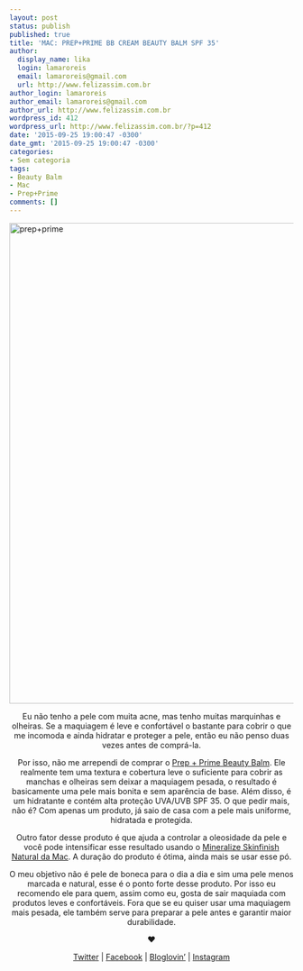 ```yaml
---
layout: post
status: publish
published: true
title: 'MAC: PREP+PRIME BB CREAM BEAUTY BALM SPF 35'
author:
  display_name: lika
  login: lamaroreis
  email: lamaroreis@gmail.com
  url: http://www.felizassim.com.br
author_login: lamaroreis
author_email: lamaroreis@gmail.com
author_url: http://www.felizassim.com.br
wordpress_id: 412
wordpress_url: http://www.felizassim.com.br/?p=412
date: '2015-09-25 19:00:47 -0300'
date_gmt: '2015-09-25 19:00:47 -0300'
categories:
- Sem categoria
tags:
- Beauty Balm
- Mac
- Prep+Prime
comments: []
---
```

<p><a href="http://52.88.2.168/wp-content/uploads/2015/09/IMG_0732-e1443205479952.jpg"><img class="aligncenter wp-image-415 size-large" src="http://52.88.2.168/wp-content/uploads/2015/09/IMG_0732-e1443205479952-768x1024.jpg" alt="prep+prime" width="640" height="853" /></a></p>
<p style="text-align: center;">Eu n&atilde;o tenho a pele com muita acne, mas tenho muitas marquinhas e olheiras. Se a maquiagem &eacute; leve e confort&aacute;vel o bastante para cobrir&nbsp;o que me incomoda e ainda hidratar e proteger a pele, ent&atilde;o eu n&atilde;o penso duas vezes antes de compr&aacute;-la.</p></p>
<p style="text-align: center;">Por isso, n&atilde;o me arrependi de comprar o&nbsp;<a href="http://www.maccosmetics.com.br/product/shaded/9863/17377/Cult-Classics/Prep-Prime/Prep-Prime-BB-Beauty-Balm-SPF-35/index.tmpl">Prep + Prime Beauty Balm</a>. Ele realmente tem uma textura e cobertura leve o suficiente para cobrir as manchas e olheiras sem deixar a maquiagem pesada, o resultado &eacute; basicamente uma pele mais bonita e sem apar&ecirc;ncia de base. Al&eacute;m disso, &eacute; um hidratante e cont&eacute;m alta prote&ccedil;&atilde;o UVA/UVB SPF 35. O que pedir mais, n&atilde;o &eacute;? Com apenas um produto, j&aacute; saio de casa com a pele mais uniforme, hidratada e protegida.</p></p>
<p style="text-align: center;">Outro fator desse produto &eacute; que ajuda a controlar a oleosidade da pele e voc&ecirc; pode intensificar esse resultado usando o&nbsp;<a href="http://www.felizassim.com.br/mac-mineralize-skinfinish-natural/">Mineralize Skinfinish Natural&nbsp;da Mac</a>. A dura&ccedil;&atilde;o do produto &eacute; &oacute;tima, ainda mais se usar esse p&oacute;.</p></p>
<p style="text-align: center;">O&nbsp;meu objetivo n&atilde;o &eacute; pele de boneca para o dia a dia e sim uma pele menos marcada e natural, esse &eacute; o ponto forte desse produto. Por isso eu recomendo ele para quem, assim como eu, gosta de sair maquiada com produtos leves e confort&aacute;veis.&nbsp;Fora que se eu quiser usar&nbsp;uma&nbsp;maquiagem mais pesada, ele tamb&eacute;m serve para preparar a pele antes e garantir maior durabilidade.</p></p>
<p style="text-align: center;"><b>&hearts;</b></p></p>
<p style="text-align: center;"><a href="https://twitter.com/lettiicee">Twitter</a>&nbsp;|&nbsp;<a href="http://www.facebook.com/blogfelizassim">Facebook</a>&nbsp;|&nbsp;<a href="https://www.bloglovin.com/blogs/feliz-assim-14224049">Bloglovin&rsquo;</a>&nbsp;|&nbsp;<a href="http://instagram.com/lettiicee">Instagram</a></p><br />
&nbsp;</p>
